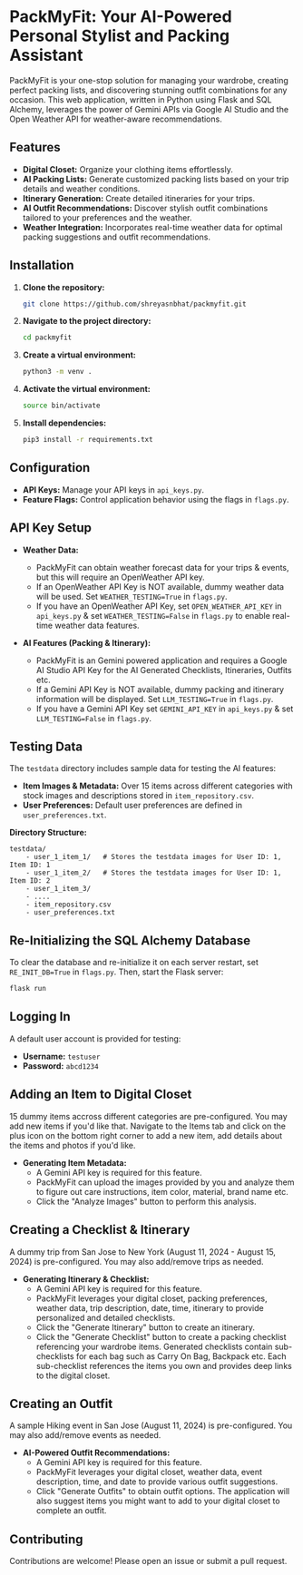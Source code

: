 # PackMyFit: Your AI-Powered Personal Stylist and Packing Assistant

PackMyFit is your one-stop solution for managing your wardrobe, creating perfect packing lists, and discovering stunning outfit combinations for any occasion. This web application, written in Python using Flask and SQL Alchemy, leverages the power of Gemini APIs via Google AI Studio and the Open Weather API for weather-aware recommendations.

## Features

* **Digital Closet:** Organize your clothing items effortlessly.
* **AI Packing Lists:** Generate customized packing lists based on your trip details and weather conditions.
* **Itinerary Generation:**  Create detailed itineraries for your trips.
* **AI Outfit Recommendations:** Discover stylish outfit combinations tailored to your preferences and the weather.
* **Weather Integration:** Incorporates real-time weather data for optimal packing suggestions and outfit recommendations.

## Installation

1. **Clone the repository:**

   ```bash
   git clone https://github.com/shreyasnbhat/packmyfit.git
   ```

2. **Navigate to the project directory:**

   ```bash
   cd packmyfit
   ```

3. **Create a virtual environment:**

   ```bash
   python3 -m venv .
   ```

4. **Activate the virtual environment:**

   ```bash
   source bin/activate
   ```

5. **Install dependencies:**

   ```bash
   pip3 install -r requirements.txt
   ```

## Configuration

* **API Keys:** Manage your API keys in `api_keys.py`.
* **Feature Flags:** Control application behavior using the flags in `flags.py`.


## API Key Setup
* **Weather Data:**
    * PackMyFit can obtain weather forecast data for your trips & events, but this will require an OpenWeather API key.
    * If an OpenWeather API Key is NOT available, dummy weather data will be used. Set `WEATHER_TESTING=True` in `flags.py`.
    * If you have an OpenWeather API Key, set `OPEN_WEATHER_API_KEY` in `api_keys.py` & set `WEATHER_TESTING=False` in `flags.py` to enable real-time weather data features.

* **AI Features (Packing & Itinerary):**
    * PackMyFit is an Gemini powered application and requires a Google AI Studio API Key for the AI Generated Checklists, Itineraries, Outfits etc.
    * If a Gemini API Key is NOT available, dummy packing and itinerary information will be displayed. Set `LLM_TESTING=True` in `flags.py`.
    * If you have a Gemini API Key set `GEMINI_API_KEY` in `api_keys.py` & set `LLM_TESTING=False` in `flags.py`.


## Testing Data

The `testdata` directory includes sample data for testing the AI features:

* **Item Images & Metadata:** Over 15 items across different categories with stock images and descriptions stored in `item_repository.csv`.
* **User Preferences:** Default user preferences are defined in `user_preferences.txt`.

**Directory Structure:**

```
testdata/
    - user_1_item_1/   # Stores the testdata images for User ID: 1, Item ID: 1
    - user_1_item_2/   # Stores the testdata images for User ID: 1, Item ID: 2
    - user_1_item_3/
    - ....
    - item_repository.csv
    - user_preferences.txt
```

## Re-Initializing the SQL Alchemy Database

To clear the database and re-initialize it on each server restart, set `RE_INIT_DB=True` in `flags.py`. Then, start the Flask server:

```bash
flask run
```

## Logging In

A default user account is provided for testing:

* **Username:** `testuser`
* **Password:** `abcd1234`

## Adding an Item to Digital Closet

15 dummy items accross different categories are pre-configured. You may add new items if you'd like that. Navigate to the Items tab and click on the plus icon on the bottom right corner to add a new item, add details about the items and photos if you'd like.

* **Generating Item Metadata:**
    * A Gemini API key is required for this feature.
    * PackMyFit can upload the images provided by you and analyze them to figure out care instructions, item color, material, brand name etc.
    * Click the "Analyze Images" button to perform this analysis.

## Creating a Checklist & Itinerary

A dummy trip from San Jose to New York (August 11, 2024 - August 15, 2024) is pre-configured. You may also add/remove trips as needed.

* **Generating Itinerary & Checklist:**
    * A Gemini API key is required for this feature.
    * PackMyFit leverages your digital closet, packing preferences, weather data, trip description, date, time, itinerary to provide personalized and detailed checklists. 
    * Click the "Generate Itinerary" button to create an itinerary.
    * Click the "Generate Checklist" button to create a packing checklist referencing your wardrobe items. Generated checklists contain sub-checklists for each bag such as Carry On Bag, Backpack etc. Each sub-checklist references the items you own and provides deep links to the digital closet.

## Creating an Outfit

A sample Hiking event in San Jose (August 11, 2024) is pre-configured. You may also add/remove events as needed.

* **AI-Powered Outfit Recommendations:**
    * A Gemini API key is required for this feature.
    * PackMyFit leverages your digital closet, weather data, event description, time, and date to provide various outfit suggestions.
    * Click "Generate Outfits" to obtain outfit options. The application will also suggest items you might want to add to your digital closet to complete an outfit.

## Contributing

Contributions are welcome! Please open an issue or submit a pull request.